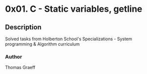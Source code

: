 # 0x01. C - Static variables, getline

## Description
Solved tasks from Holberton School's Specializations - System programming & Algorithm curriculum

### Author
Thomas Graeff
